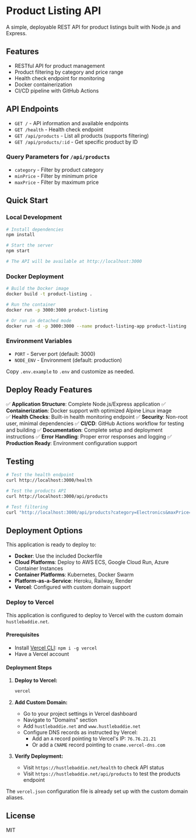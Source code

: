 # Product Listing API

A simple, deployable REST API for product listings built with Node.js and Express.

## Features

- RESTful API for product management
- Product filtering by category and price range
- Health check endpoint for monitoring
- Docker containerization
- CI/CD pipeline with GitHub Actions

## API Endpoints

- `GET /` - API information and available endpoints
- `GET /health` - Health check endpoint
- `GET /api/products` - List all products (supports filtering)
- `GET /api/products/:id` - Get specific product by ID

### Query Parameters for `/api/products`

- `category` - Filter by product category
- `minPrice` - Filter by minimum price
- `maxPrice` - Filter by maximum price

## Quick Start

### Local Development

```bash
# Install dependencies
npm install

# Start the server
npm start

# The API will be available at http://localhost:3000
```

### Docker Deployment

```bash
# Build the Docker image
docker build -t product-listing .

# Run the container
docker run -p 3000:3000 product-listing

# Or run in detached mode
docker run -d -p 3000:3000 --name product-listing-app product-listing
```

### Environment Variables

- `PORT` - Server port (default: 3000)
- `NODE_ENV` - Environment (default: production)

Copy `.env.example` to `.env` and customize as needed.

## Deploy Ready Features

✅ **Application Structure**: Complete Node.js/Express application
✅ **Containerization**: Docker support with optimized Alpine Linux image  
✅ **Health Checks**: Built-in health monitoring endpoint
✅ **Security**: Non-root user, minimal dependencies
✅ **CI/CD**: GitHub Actions workflow for testing and building
✅ **Documentation**: Complete setup and deployment instructions
✅ **Error Handling**: Proper error responses and logging
✅ **Production Ready**: Environment configuration support

## Testing

```bash
# Test the health endpoint
curl http://localhost:3000/health

# Test the products API
curl http://localhost:3000/api/products

# Test filtering
curl "http://localhost:3000/api/products?category=Electronics&maxPrice=200"
```

## Deployment Options

This application is ready to deploy to:

- **Docker**: Use the included Dockerfile
- **Cloud Platforms**: Deploy to AWS ECS, Google Cloud Run, Azure Container Instances
- **Container Platforms**: Kubernetes, Docker Swarm
- **Platform-as-a-Service**: Heroku, Railway, Render
- **Vercel**: Configured with custom domain support

### Deploy to Vercel

This application is configured to deploy to Vercel with the custom domain `hustlebaddie.net`.

#### Prerequisites
- Install [Vercel CLI](https://vercel.com/docs/cli): `npm i -g vercel`
- Have a Vercel account

#### Deployment Steps

1. **Deploy to Vercel:**
   ```bash
   vercel
   ```

2. **Add Custom Domain:**
   - Go to your project settings in Vercel dashboard
   - Navigate to "Domains" section
   - Add `hustlebaddie.net` and `www.hustlebaddie.net`
   - Configure DNS records as instructed by Vercel:
     - Add an `A` record pointing to Vercel's IP: `76.76.21.21`
     - Or add a `CNAME` record pointing to `cname.vercel-dns.com`
   
3. **Verify Deployment:**
   - Visit `https://hustlebaddie.net/health` to check API status
   - Visit `https://hustlebaddie.net/api/products` to test the products endpoint

The `vercel.json` configuration file is already set up with the custom domain aliases.

## License

MIT
